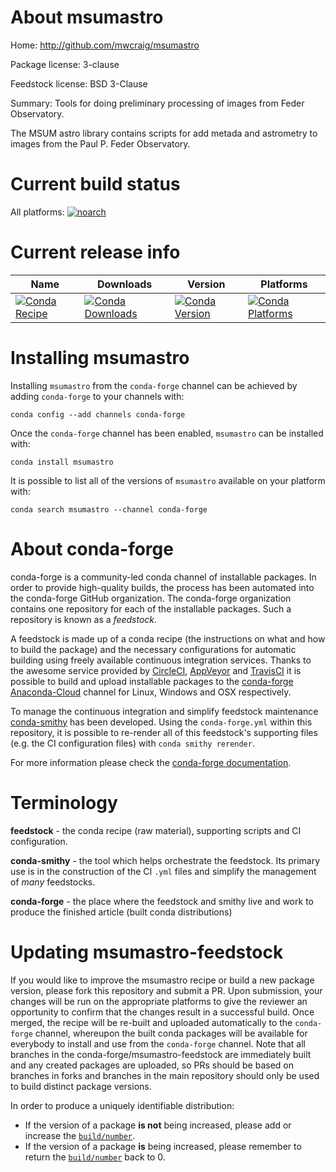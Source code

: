 About msumastro
===============

Home: http://github.com/mwcraig/msumastro

Package license: 3-clause

Feedstock license: BSD 3-Clause

Summary: Tools for doing preliminary processing of images from Feder Observatory.

The MSUM astro library contains scripts for add metada and astrometry to images from
the Paul P. Feder Observatory.


Current build status
====================

All platforms:
[![noarch](https://img.shields.io/circleci/project/github/conda-forge/msumastro-feedstock/master.svg?label=noarch)](https://circleci.com/gh/conda-forge/msumastro-feedstock)

Current release info
====================

| Name | Downloads | Version | Platforms |
| --- | --- | --- | --- |
| [![Conda Recipe](https://img.shields.io/badge/recipe-msumastro-green.svg)](https://anaconda.org/conda-forge/msumastro) | [![Conda Downloads](https://img.shields.io/conda/dn/conda-forge/msumastro.svg)](https://anaconda.org/conda-forge/msumastro) | [![Conda Version](https://img.shields.io/conda/vn/conda-forge/msumastro.svg)](https://anaconda.org/conda-forge/msumastro) | [![Conda Platforms](https://img.shields.io/conda/pn/conda-forge/msumastro.svg)](https://anaconda.org/conda-forge/msumastro) |

Installing msumastro
====================

Installing `msumastro` from the `conda-forge` channel can be achieved by adding `conda-forge` to your channels with:

```
conda config --add channels conda-forge
```

Once the `conda-forge` channel has been enabled, `msumastro` can be installed with:

```
conda install msumastro
```

It is possible to list all of the versions of `msumastro` available on your platform with:

```
conda search msumastro --channel conda-forge
```


About conda-forge
=================

conda-forge is a community-led conda channel of installable packages.
In order to provide high-quality builds, the process has been automated into the
conda-forge GitHub organization. The conda-forge organization contains one repository
for each of the installable packages. Such a repository is known as a *feedstock*.

A feedstock is made up of a conda recipe (the instructions on what and how to build
the package) and the necessary configurations for automatic building using freely
available continuous integration services. Thanks to the awesome service provided by
[CircleCI](https://circleci.com/), [AppVeyor](https://www.appveyor.com/)
and [TravisCI](https://travis-ci.org/) it is possible to build and upload installable
packages to the [conda-forge](https://anaconda.org/conda-forge)
[Anaconda-Cloud](https://anaconda.org/) channel for Linux, Windows and OSX respectively.

To manage the continuous integration and simplify feedstock maintenance
[conda-smithy](https://github.com/conda-forge/conda-smithy) has been developed.
Using the ``conda-forge.yml`` within this repository, it is possible to re-render all of
this feedstock's supporting files (e.g. the CI configuration files) with ``conda smithy rerender``.

For more information please check the [conda-forge documentation](https://conda-forge.org/docs/).

Terminology
===========

**feedstock** - the conda recipe (raw material), supporting scripts and CI configuration.

**conda-smithy** - the tool which helps orchestrate the feedstock.
                   Its primary use is in the construction of the CI ``.yml`` files
                   and simplify the management of *many* feedstocks.

**conda-forge** - the place where the feedstock and smithy live and work to
                  produce the finished article (built conda distributions)


Updating msumastro-feedstock
============================

If you would like to improve the msumastro recipe or build a new
package version, please fork this repository and submit a PR. Upon submission,
your changes will be run on the appropriate platforms to give the reviewer an
opportunity to confirm that the changes result in a successful build. Once
merged, the recipe will be re-built and uploaded automatically to the
`conda-forge` channel, whereupon the built conda packages will be available for
everybody to install and use from the `conda-forge` channel.
Note that all branches in the conda-forge/msumastro-feedstock are
immediately built and any created packages are uploaded, so PRs should be based
on branches in forks and branches in the main repository should only be used to
build distinct package versions.

In order to produce a uniquely identifiable distribution:
 * If the version of a package **is not** being increased, please add or increase
   the [``build/number``](https://conda.io/docs/user-guide/tasks/build-packages/define-metadata.html#build-number-and-string).
 * If the version of a package **is** being increased, please remember to return
   the [``build/number``](https://conda.io/docs/user-guide/tasks/build-packages/define-metadata.html#build-number-and-string)
   back to 0.
